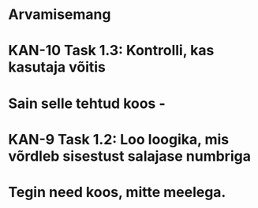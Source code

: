 # Arvamisemang
# KAN-10 Task 1.3: Kontrolli, kas kasutaja võitis
# Sain selle tehtud koos -
# KAN-9 Task 1.2: Loo loogika, mis võrdleb sisestust salajase numbriga
# Tegin need koos, mitte meelega.

